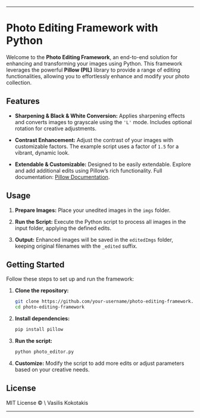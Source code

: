 
---

# Photo Editing Framework with Python

Welcome to the **Photo Editing Framework**, an end-to-end solution for enhancing and transforming your images using Python. This framework leverages the powerful **Pillow (PIL)** library to provide a range of editing functionalities, allowing you to effortlessly enhance and modify your photo collection.

## Features

* **Sharpening & Black & White Conversion:**
  Applies sharpening effects and converts images to grayscale using the `'L'` mode. Includes optional rotation for creative adjustments.

* **Contrast Enhancement:**
  Adjust the contrast of your images with customizable factors. The example script uses a factor of `1.5` for a vibrant, dynamic look.

* **Extendable & Customizable:**
  Designed to be easily extendable. Explore and add additional edits using Pillow’s rich functionality. Full documentation: [Pillow Documentation](https://pillow.readthedocs.io/en/stable/).

## Usage

1. **Prepare Images:**
   Place your unedited images in the `imgs` folder.

2. **Run the Script:**
   Execute the Python script to process all images in the input folder, applying the defined edits.

3. **Output:**
   Enhanced images will be saved in the `editedImgs` folder, keeping original filenames with the `_edited` suffix.

## Getting Started

Follow these steps to set up and run the framework:

1. **Clone the repository:**

   ```bash
   git clone https://github.com/your-username/photo-editing-framework.git
   cd photo-editing-framework
   ```

2. **Install dependencies:**

   ```bash
   pip install pillow
   ```

3. **Run the script:**

   ```bash
   python photo_editor.py
   ```

4. **Customize:**
   Modify the script to add more edits or adjust parameters based on your creative needs.

## License

MIT License © \ Vasilis Kokotakis

---


